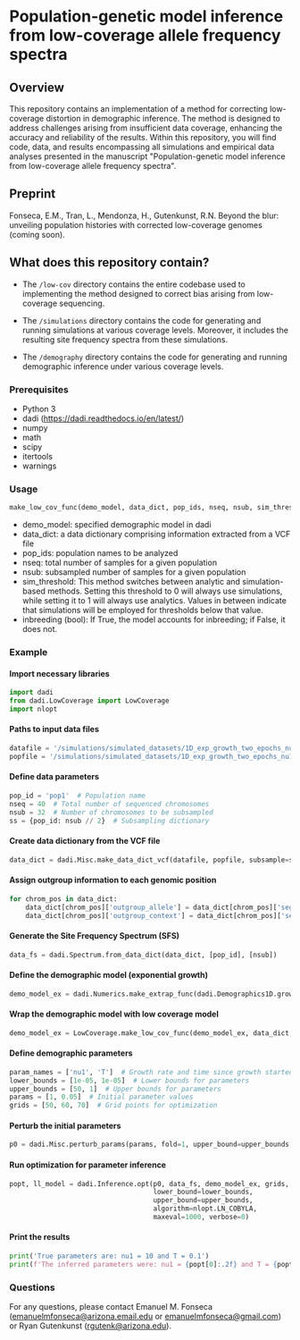 # Population-genetic model inference from low-coverage allele frequency spectra

## Overview

This repository contains an implementation of a method for correcting low-coverage distortion in demographic inference. The method is designed to address challenges arising from insufficient data coverage, enhancing the accuracy and reliability of the results. Within this repository, you will find code, data, and results encompassing all simulations and empirical data analyses presented in the manuscript "Population-genetic model inference from low-coverage allele frequency spectra".

## Preprint

Fonseca, E.M., Tran, L., Mendonza, H., Gutenkunst, R.N. Beyond the blur: unveiling population histories with corrected low-coverage genomes (coming soon).

## What does this repository contain?

 - The `/low-cov` directory contains the entire codebase used to implementing the method designed to correct bias arising from low-coverage sequencing.
 
 -  The `/simulations` directory contains the code for generating and running simulations at various coverage levels. Moreover, it includes the resulting site frequency spectra from these simulations.

 -  The `/demography` directory contains the code for generating and running demographic inference under various coverage levels.

### Prerequisites

- Python 3
- dadi (https://dadi.readthedocs.io/en/latest/)
- numpy
- math
- scipy
- itertools
- warnings

### Usage

```python
make_low_cov_func(demo_model, data_dict, pop_ids, nseq, nsub, sim_threshold, inbreeding)
```

- demo_model: specified demographic model in dadi
- data_dict: a data dictionary comprising information extracted from a VCF file
- pop_ids: population names to be analyzed
- nseq: total number of samples for a given population
- nsub: subsampled number of samples for a given population
- sim_threshold: This method switches between analytic and simulation-based methods. Setting this threshold to 0 will always use simulations, while setting it to 1 will always use analytics. Values in between indicate that simulations will be employed for thresholds below that value.
- inbreeding (bool): If True, the model accounts for inbreeding; if False, it does not.
### Example

#### Import necessary libraries
```python
import dadi
from dadi.LowCoverage import LowCoverage
import nlopt
```

#### Paths to input data files
```python
datafile = '/simulations/simulated_datasets/1D_exp_growth_two_epochs_nu1_10_T1_0.1/heterogeneous_coverage/coverage_3/VCF_files_gatk/gatk_Replicate_1_filtered.vcf'
popfile = '/simulations/simulated_datasets/1D_exp_growth_two_epochs_nu1_10_T1_0.1/heterogeneous_coverage/coverage_3/VCF_files_gatk/popfile.txt'
```

#### Define data parameters
```python
pop_id = 'pop1'  # Population name
nseq = 40  # Total number of sequenced chromosomes
nsub = 32  # Number of chromosomes to be subsampled
ss = {pop_id: nsub // 2}  # Subsampling dictionary
```

#### Create data dictionary from the VCF file
```python
data_dict = dadi.Misc.make_data_dict_vcf(datafile, popfile, subsample=ss)
```

#### Assign outgroup information to each genomic position
```python
for chrom_pos in data_dict:
    data_dict[chrom_pos]['outgroup_allele'] = data_dict[chrom_pos]['segregating'][0]
    data_dict[chrom_pos]['outgroup_context'] = data_dict[chrom_pos]['segregating'][0]
```

#### Generate the Site Frequency Spectrum (SFS)
```python
data_fs = dadi.Spectrum.from_data_dict(data_dict, [pop_id], [nsub])
```

#### Define the demographic model (exponential growth)
```python
demo_model_ex = dadi.Numerics.make_extrap_func(dadi.Demographics1D.growth)
```

#### Wrap the demographic model with low coverage model
```python
demo_model_ex = LowCoverage.make_low_cov_func(demo_model_ex, data_dict, data_fs.pop_ids, [nseq], [nsub], sim_threshold=1e-2, inbreeding=False)
```

#### Define demographic parameters
```python
param_names = ['nu1', 'T']  # Growth rate and time since growth started
lower_bounds = [1e-05, 1e-05]  # Lower bounds for parameters
upper_bounds = [50, 1]  # Upper bounds for parameters
params = [1, 0.05]  # Initial parameter values
grids = [50, 60, 70]  # Grid points for optimization
```

#### Perturb the initial parameters
```python
p0 = dadi.Misc.perturb_params(params, fold=1, upper_bound=upper_bounds, lower_bound=lower_bounds)
```

#### Run optimization for parameter inference
```python
popt, ll_model = dadi.Inference.opt(p0, data_fs, demo_model_ex, grids,
                                    lower_bound=lower_bounds,
                                    upper_bound=upper_bounds,
                                    algorithm=nlopt.LN_COBYLA,
                                    maxeval=1000, verbose=0)
```

#### Print the results
```python
print('True parameters are: nu1 = 10 and T = 0.1')
print(f'The inferred parameters were: nu1 = {popt[0]:.2f} and T = {popt[1]:.2f}')
```

### Questions

For any questions, please contact Emanuel M. Fonseca (emanuelmfonseca@arizona.email.edu or emanuelmfonseca@gmail.com) or Ryan Gutenkunst (rgutenk@arizona.edu).

